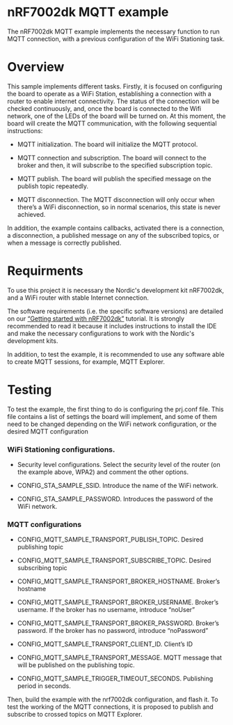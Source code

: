 ﻿# nRF7002dk MQTT example

The nRF7002dk MQTT example implements the necessary function to run MQTT connection, with a previous configuration of the WiFi Stationing task.


# Overview
This sample implements different tasks. Firstly, it is focused on configuring the board to operate as a WiFi Station, establishing a connection with a router to enable internet connectivity. The status of the connection will be checked continuously, and, once the board is connected to the Wifi network, one of the LEDs of the board will be turned on. At this moment, the board will create the MQTT communication, with the following sequential instructions:

- MQTT initialization. The board will initialize the MQTT protocol.

- MQTT connection and subscription. The board will connect to the broker and then, it will subscribe to the specified subscription topic.

- MQTT publish. The board will publish the specified message on the publish topic repeatedly.

- MQTT disconnection. The MQTT disconnection will only occur when there’s a WiFi disconnection, so in normal scenarios, this state is never achieved.

In addition, the example contains callbacks, activated there is a connection, a disconnection, a published message on any of the subscribed topics, or when a message is correctly published.

# Requirments
To use this project it is necessary the Nordic's development kit nRF7002dk, and a WiFi router with stable Internet connection.

The software requirements (i.e. the specific software versions) are detailed on our [“Getting started with nRF7002dk”](https://abluethinginthecloud.com/getting-started-with-nrf7002/) tutorial. It is strongly recommended to read it because it includes instructions to install the IDE and make the necessary configurations to work with the Nordic's development kits.

In addition, to test the example, it is recommended to use any software able to create MQTT sessions, for example, MQTT Explorer.

# Testing

To test the example, the first thing to do is configuring the prj.conf file. This file contains a list of settings the board will implement, and some of them need to be changed depending on the WiFi network configuration, or the desired MQTT configuration

### WiFi Stationing configurations.
- Security level configurations. Select the security level of the router (on the example above, WPA2) and comment the other options.

- CONFIG_STA_SAMPLE_SSID. Introduce the name of the WiFi network.

- CONFIG_STA_SAMPLE_PASSWORD. Introduces the password of the WiFi network.

### MQTT configurations

- CONFIG_MQTT_SAMPLE_TRANSPORT_PUBLISH_TOPIC. Desired publishing topic

- CONFIG_MQTT_SAMPLE_TRANSPORT_SUBSCRIBE_TOPIC. Desired subscribing topic

- CONFIG_MQTT_SAMPLE_TRANSPORT_BROKER_HOSTNAME. Broker’s hostname

- CONFIG_MQTT_SAMPLE_TRANSPORT_BROKER_USERNAME. Broker’s username. If the broker has no username, introduce “noUser”

- CONFIG_MQTT_SAMPLE_TRANSPORT_BROKER_PASSWORD. Broker’s password. If the broker has no password, introduce “noPassword”

- CONFIG_MQTT_SAMPLE_TRANSPORT_CLIENT_ID. Client’s ID

- CONFIG_MQTT_SAMPLE_TRANSPORT_MESSAGE. MQTT message that will be published on the publishing topic.

- CONFIG_MQTT_SAMPLE_TRIGGER_TIMEOUT_SECONDS. Publishing period in seconds.

Then, build the example with the nrf7002dk configuration, and flash it. To test the working of the MQTT connections, it is proposed to publish and subscribe to crossed topics on MQTT Explorer. 


